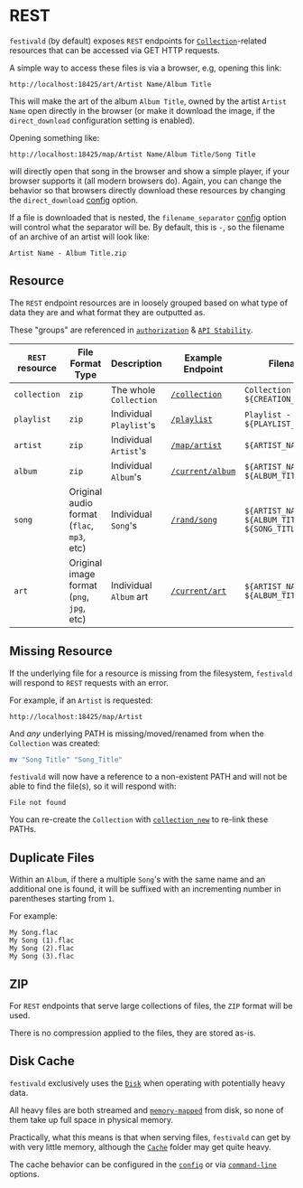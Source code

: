 # REST
`festivald` (by default) exposes `REST` endpoints for [`Collection`](/common-objects/collection.md)-related resources that can be accessed via GET HTTP requests.

A simple way to access these files is via a browser, e.g, opening this link:

```http
http://localhost:18425/art/Artist Name/Album Title
```

This will make the art of the album `Album Title`, owned by the artist `Artist Name` open directly in the browser (or make it download the image, if the `direct_download` configuration setting is enabled).

Opening something like:

```http
http://localhost:18425/map/Artist Name/Album Title/Song Title
```

will directly open that song in the browser and show a simple player, if your browser supports it (all modern browsers do). Again, you can change the behavior so that browsers directly download these resources by changing the `direct_download` [config](config.md) option.

If a file is downloaded that is nested, the `filename_separator` [config](config.md) option will control what the separator will be. By default, this is ` - `, so the filename of an archive of an artist will look like:

```plaintext
Artist Name - Album Title.zip
```

## Resource
The `REST` endpoint resources are in loosely grouped based on what type of data they are and what format they are outputted as.

These "groups" are referenced in [`authorization`](/authorization/rest.md) & [`API Stability`](/api-stability/rest.md).

| `REST` resource | File Format Type                           | Description             | Example Endpoint                           | Filename Formatting |
|-----------------|--------------------------------------------|-------------------------|--------------------------------------------|---------------------|
| `collection`    | `zip`                                      | The whole `Collection`  | [`/collection`](/rest/collection.md)       | `Collection - ${CREATION_UNIX_TIMESTAMP}.zip`
| `playlist`      | `zip`                                      | Individual `Playlist`'s | [`/playlist`](/rest/playlist.md)           | `Playlist - ${PLAYLIST_NAME}.zip`
| `artist`        | `zip`                                      | Individual `Artist`'s   | [`/map/artist`](/rest/map/artist.md)       | `${ARTIST_NAME}.zip`
| `album`         | `zip`                                      | Individual `Album`'s    | [`/current/album`](/rest/current/album.md) | `${ARTIST_NAME} - ${ALBUM_TITLE}.zip`
| `song`          | Original audio format (`flac`, `mp3`, etc) | Individual `Song`'s     | [`/rand/song`](/rest/rand/song.md)         | `${ARTIST_NAME} - ${ALBUM_TITLE} - ${SONG_TITLE}.${AUDIO_FORMAT}`
| `art`           | Original image format (`png`, `jpg`, etc)  | Individual `Album` art  | [`/current/art`](/rest/current/art.md)     | `${ARTIST_NAME} - ${ALBUM_TITLE}.${IMAGE_FORMAT}`

## Missing Resource
If the underlying file for a resource is missing from the filesystem, `festivald` will respond to `REST` requests with an error.

For example, if an `Artist` is requested:
```http
http://localhost:18425/map/Artist
```
And _any_ underlying PATH is missing/moved/renamed from when the `Collection` was created:
```bash
mv "Song Title" "Song_Title"
```
`festivald` will now have a reference to a non-existent PATH and will not be able to find the file(s), so it will respond with:
```plaintext
File not found
```

You can re-create the `Collection` with [`collection_new`](json-rpc/collection/collection_new.md) to re-link these PATHs.

## Duplicate Files
Within an `Album`, if there a multiple `Song`'s with the same name and an additional one is found, it will be suffixed with an incrementing number in parentheses starting from `1`.

For example:
```plaintext
My Song.flac
My Song (1).flac
My Song (2).flac
My Song (3).flac
```

## ZIP
For `REST` endpoints that serve large collections of files, the `ZIP` format will be used.

There is no compression applied to the files, they are stored as-is.

## Disk Cache
`festivald` exclusively uses the [`Disk`](/disk.md) when operating with potentially heavy data.

All heavy files are both streamed and [`memory-mapped`](https://en.wikipedia.org/wiki/Mmap) from disk, so none of them take up full space in physical memory.

Practically, what this means is that when serving files, `festivald` can get by with very little memory, although the [`Cache`](/disk.md) folder may get quite heavy.

The cache behavior can be configured in the [`config`](/config.md) or via [`command-line`](/command-line/command-line.md) options.
